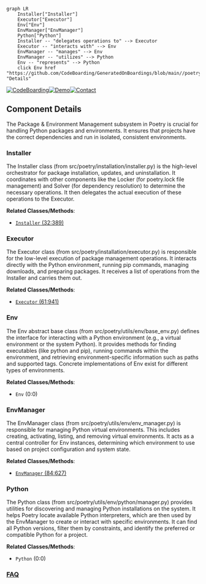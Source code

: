 ```mermaid
graph LR
    Installer["Installer"]
    Executor["Executor"]
    Env["Env"]
    EnvManager["EnvManager"]
    Python["Python"]
    Installer -- "delegates operations to" --> Executor
    Executor -- "interacts with" --> Env
    EnvManager -- "manages" --> Env
    EnvManager -- "utilizes" --> Python
    Env -- "represents" --> Python
    click Env href "https://github.com/CodeBoarding/GeneratedOnBoardings/blob/main//poetry/Env.md" "Details"
```
[![CodeBoarding](https://img.shields.io/badge/Generated%20by-CodeBoarding-9cf?style=flat-square)](https://github.com/CodeBoarding/GeneratedOnBoardings)[![Demo](https://img.shields.io/badge/Try%20our-Demo-blue?style=flat-square)](https://www.codeboarding.org/demo)[![Contact](https://img.shields.io/badge/Contact%20us%20-%20contact@codeboarding.org-lightgrey?style=flat-square)](mailto:contact@codeboarding.org)

## Component Details

The Package & Environment Management subsystem in Poetry is crucial for handling Python packages and environments. It ensures that projects have the correct dependencies and run in isolated, consistent environments.

### Installer
The Installer class (from src/poetry/installation/installer.py) is the high-level orchestrator for package installation, updates, and uninstallation. It coordinates with other components like the Locker (for poetry.lock file management) and Solver (for dependency resolution) to determine the necessary operations. It then delegates the actual execution of these operations to the Executor.


**Related Classes/Methods**:

- <a href="https://github.com/python-poetry/poetry/blob/master/src/poetry/installation/installer.py#L32-L389" target="_blank" rel="noopener noreferrer">`Installer` (32:389)</a>


### Executor
The Executor class (from src/poetry/installation/executor.py) is responsible for the low-level execution of package management operations. It interacts directly with the Python environment, running pip commands, managing downloads, and preparing packages. It receives a list of operations from the Installer and carries them out.


**Related Classes/Methods**:

- <a href="https://github.com/python-poetry/poetry/blob/master/src/poetry/installation/executor.py#L61-L941" target="_blank" rel="noopener noreferrer">`Executor` (61:941)</a>


### Env
The Env abstract base class (from src/poetry/utils/env/base_env.py) defines the interface for interacting with a Python environment (e.g., a virtual environment or the system Python). It provides methods for finding executables (like python and pip), running commands within the environment, and retrieving environment-specific information such as paths and supported tags. Concrete implementations of Env exist for different types of environments.


**Related Classes/Methods**:

- `Env` (0:0)


### EnvManager
The EnvManager class (from src/poetry/utils/env/env_manager.py) is responsible for managing Python virtual environments. This includes creating, activating, listing, and removing virtual environments. It acts as a central controller for Env instances, determining which environment to use based on project configuration and system state.


**Related Classes/Methods**:

- <a href="https://github.com/python-poetry/poetry/blob/master/src/poetry/utils/env/env_manager.py#L84-L627" target="_blank" rel="noopener noreferrer">`EnvManager` (84:627)</a>


### Python
The Python class (from src/poetry/utils/env/python/manager.py) provides utilities for discovering and managing Python installations on the system. It helps Poetry locate available Python interpreters, which are then used by the EnvManager to create or interact with specific environments. It can find all Python versions, filter them by constraints, and identify the preferred or compatible Python for a project.


**Related Classes/Methods**:

- `Python` (0:0)




### [FAQ](https://github.com/CodeBoarding/GeneratedOnBoardings/tree/main?tab=readme-ov-file#faq)